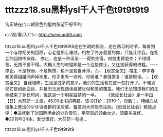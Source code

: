 # tttzzz18.su黑料ysl千人千色t9t9t9t9
钩正站在门口朝黑色的屋内张望不好坏的

👉/观/看/入/口👉http://wencao66.com

tttzzz18.su黑料ysl千人千色t9t9t9t9走在生疏的都会，走在熟习的时节，每看到一个与你相关的回顾，心老是那么难过，相左了终身最爱的你，只能让你我，在相互的回顾中保存。
停止，也是一种采用----得失失得，何苦患得患失；不惜得舍，无妨不舍不得。大概人生的进程即是一个连接停止，又连接获得的进程。----停止，不是软弱，不是惭愧，也不是妄自菲薄，而...【观赏全文】
楼主：李宇春和芙蓉姐姐同声掉水里，你手里有一块砖，你砸谁？暴强恢复：谁救砸谁。...【观赏全文】
自我培养，生活是过多的意义，我们的生活也在这一刻打开了。不难发现它是如此遥远，并且无法发现熟涂层被世俗和爱的覆盖。我们无法知道我们的生命结束了多长时间，但这是一个明星监禁的一半。
　　《低延长社会》是一本由【日】大前研一文章，45.00出书的典籍，该书订价：2019-1，页数：，特经心从搜集上整治的少许读者群的读后感，蓄意对大师能有扶助。《低延长社会》精选点评：●进修到了对国际场合的少许管见，平常真的领会太少，须要多进修。●2019年24本，发觉很好，大前研一有提...

tttzzz18.su黑料ysl千人千色t9t9t9t9
